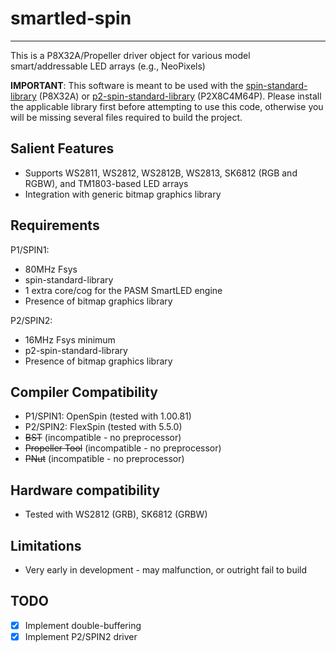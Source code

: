 # smartled-spin
---------------

This is a P8X32A/Propeller driver object for various model smart/addressable LED arrays (e.g., NeoPixels)

**IMPORTANT**: This software is meant to be used with the [spin-standard-library](https://github.com/avsa242/spin-standard-library) (P8X32A) or [p2-spin-standard-library](https://github.com/avsa242/p2-spin-standard-library) (P2X8C4M64P). Please install the applicable library first before attempting to use this code, otherwise you will be missing several files required to build the project.

## Salient Features

* Supports WS2811, WS2812, WS2812B, WS2813, SK6812 (RGB and RGBW), and TM1803-based LED arrays
* Integration with generic bitmap graphics library

## Requirements

P1/SPIN1:
* 80MHz Fsys
* spin-standard-library
* 1 extra core/cog for the PASM SmartLED engine
* Presence of bitmap graphics library

P2/SPIN2:
* 16MHz Fsys minimum
* p2-spin-standard-library
* Presence of bitmap graphics library

## Compiler Compatibility

* P1/SPIN1: OpenSpin (tested with 1.00.81)
* P2/SPIN2: FlexSpin (tested with 5.5.0)
* ~~BST~~ (incompatible - no preprocessor)
* ~~Propeller Tool~~ (incompatible - no preprocessor)
* ~~PNut~~ (incompatible - no preprocessor)

## Hardware compatibility

* Tested with WS2812 (GRB), SK6812 (GRBW)

## Limitations

* Very early in development - may malfunction, or outright fail to build

## TODO

- [x] Implement double-buffering
- [x] Implement P2/SPIN2 driver
